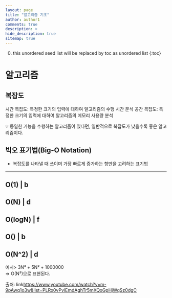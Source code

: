 ```yaml
---
layout: page
title: "알고리즘 기초"
author: author1
comments: true
description: >
hide_description: true
sitemap: true
---
```


0. this unordered seed list will be replaced by toc as unordered list 
{:toc}

# 알고리즘
## 복잡도
시간 복잡도: 특정한 크기의 입력에 대하여 알고리즘의 수행 시간 분석
공간 복잡도: 특정한 크기의 입력에 대하여 알고리즘의 메모리 사용량 분석

💡 동일한 기능을 수행하는 알고리즘이 있다면, 일반적으로 복잡도가 낮을수록 좋은 알고리즘이다.

## 빅오 표기법(Big-O Notation)
- 복잡도를 나타낼 때 쓰이며 가장 빠르게 증가하는 항만을 고려하는 표기법

-----
O(1) | b
-----
O(N) | d
-----
O(logN) | f
-----
O() | b
-----
O(N^2) | d
-----

예시>
3N³ + 5N² + 1000000<br>
=> O(N³)으로 표현된다.

출처: link<https://www.youtube.com/watch?v=m-9pAwq1o3w&list=PLRx0vPvlEmdAghTr5mXQxGpHjWqSz0dgC>

